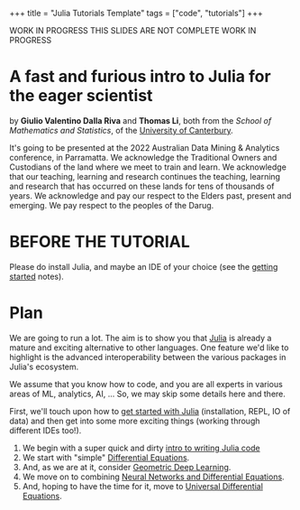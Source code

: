 +++
title = "Julia Tutorials Template"
tags = ["code", "tutorials"]
+++


WORK IN PROGRESS
THIS SLIDES ARE NOT COMPLETE
WORK IN PROGRESS

# A fast and furious intro to Julia for the eager scientist

by **Giulio Valentino Dalla Riva** and **Thomas Li**, both from the *School of Mathematics and Statistics*, of the [University of Canterbury](https://www.canterbury.ac.nz).

It's going to be presented at the 2022 Australian Data Mining & Analytics conference, in Parramatta. We acknowledge the Traditional Owners and Custodians of the land where we meet to train and learn. We acknowledge that our teaching, learning and research continues the teaching, learning and research that has occurred on these lands for tens of thousands of years. We acknowledge and pay our respect to the Elders past, present and emerging. We pay respect to the peoples of the Darug.

# BEFORE THE TUTORIAL

Please do install Julia, and maybe an IDE of your choice (see the [getting started](getting-started) notes).

# Plan

We are going to run a lot. The aim is to show you that [Julia](https://www.julialang.org) is already a mature and exciting alternative to other languages. One feature we'd like to highlight is the advanced interoperability between the various packages in Julia's ecosystem.

We assume that you know how to code, and you are all experts in various areas of ML, analytics, AI, ... So, we may skip some details here and there.

First, we'll touch upon how to [get started with Julia](getting-started) (installation, REPL, IO of data) and then get into some more exciting things (working through different IDEs too!).

1. We begin with a super quick and dirty [intro to writing Julia code](tutorials/00_Fast_Intro)
1. We start with "simple" [Differential Equations](tutorials/01_Diff_Pluto).
3. And, as we are at it, consider [Geometric Deep Learning](https://github.com/gvdr/2022_AusDM/tree/main/Graphs).
4. We move on to combining [Neural Networks and Differential Equations](tutorials/02_neural_ode).
5. And, hoping to have the time for it, move to [Universal Differential Equations](tutorials/03_ude_sparse).
